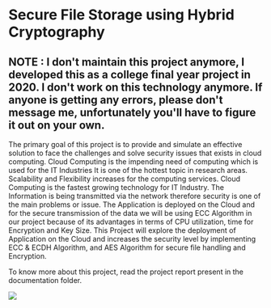 # Secure File Storage using Hybrid Cryptography

## NOTE :  I don't maintain this project anymore, I developed this as a college final year project in 2020. I don't work on this technology anymore. If anyone is getting any errors, please don't message me, unfortunately you'll have to figure it out on your own. 

The primary goal of this project is to provide and simulate an effective solution to face the challenges and solve security issues that exists in cloud computing.
Cloud Computing is the impending need of computing which is used for the IT Industries It is one of the hottest topic in research areas. Scalability and Flexibility increases for the computing services. Cloud Computing is the fastest growing technology for IT Industry. The Information is being transmitted via the network therefore security is one of the main problems or issue. The Application is deployed on the Cloud and for the secure transmission of the data we will be using ECC Algorithm in our project because of its advantages in terms of CPU utilization, time for Encryption and Key Size. This Project will explore the deployment of Application on the Cloud and increases the security level by implementing ECC & ECDH Algorithm, and AES Algorithm for secure file handling and Encryption.

To know more about this project, read the project report present in the documentation folder.

![](https://i.imgur.com/HIEvIt0.png)
